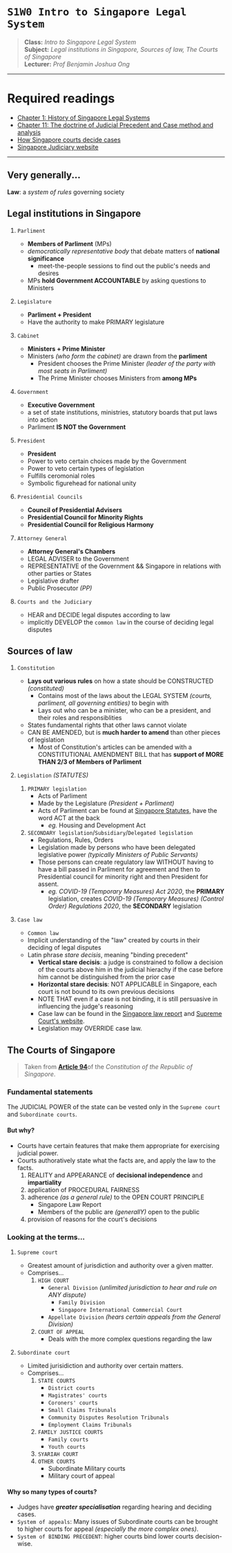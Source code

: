 # `S1W0 Intro to Singapore Legal System`

> **Class:** *Intro to Singapore Legal System*  
> **Subject:** *Legal institutions in Singapore, Sources of law, The Courts of Singapore*  
> **Lecturer:** *Prof Benjamin Joshua Ong*  

---

# Required readings

* [Chapter 1: History of Singapore Legal Systems](chapter1-HistoryLegalSystem.pdf)
* [Chapter 11: The doctrine of Judicial Precedent and Case method and analysis](chapter11-JudicialPrecedent.pdf)
* [How Singapore courts decide cases](https://smulexicon.com/2021/05/03/standing-by-decided-things-how-the-singapore-courts-decide-cases/)
* [Singapore Judiciary website](https://www.judiciary.gov.sg/)

---

## Very generally...

**Law**: a *system of rules* governing society

## Legal institutions in Singapore

1. `Parliment`
    * **Members of Parliment** (MPs) 
    * *democratically representative body* that debate matters of **national significance**
        * meet-the-people sessions to find out the public's needs and desires
    * MPs **hold Government ACCOUNTABLE** by asking questions to Ministers

2. `Legislature`
    * **Parliment + President**
    * Have the authority to make PRIMARY legislature

3. `Cabinet`
    * **Ministers + Prime Minister**
    * Ministers *(who form the cabinet)* are drawn from the **parliment**
        * President chooses the Prime Minister *(leader of the party with most seats in Parliment)*
        * The Prime Minister chooses Ministers from **among MPs**  

4. `Government`
    * **Executive Government**
    * a set of state institutions, ministries, statutory boards that put laws into action
    * Parliment **IS NOT the Government**

5. `President`
    * **President**
    * Power to veto certain choices made by the Government
    * Power to veto certain types of legislation
    * Fulfills ceromonial roles
    * Symbolic figurehead for national unity

6. `Presidential Councils`
    * **Council of Presidential Advisers**
    * **Presidential Council for Minority Rights**
    * **Presidential Council for Religious Harmony**

7. `Attorney General`
    * **Attorney General's Chambers**
    * LEGAL ADVISER to the Government
    * REPRESENTATIVE of the Government && Singapore in relations with other parties or States
    * Legislative drafter
    * Public Prosecutor *(PP)*

8. `Courts and the Judiciary`
    * HEAR and DECIDE legal disputes according to law
    * implicitly DEVELOP the `common law` in the course of deciding legal disputes

## Sources of law

1. `Constitution`
    * **Lays out various rules** on how a state should be CONSTRUCTED *(constituted)*
        * Contains most of the laws about the LEGAL SYSTEM *(courts, parliment, all governing entities)* to begin with
        * Lays out who can be a minister, who can be a president, and their roles and responsiblities
    * States fundamental rights that other laws cannot violate
    * CAN BE AMENDED, but is **much harder to amend** than other pieces of legislation
        * Most of Constitution's articles can be amended with a CONSTITUTIONAL AMENDMENT BILL that has **support of MORE THAN 2/3 of Members of Parliment**

2. `Legislation` *(STATUTES)*
    1. `PRIMARY legislation`
        * Acts of Parliment
        * Made by the Legislature *(President + Parliment)*
        * Acts of Parliment can be found at [Singapore Statutes](https://sso.agc.gov.sg), have the word ACT at the back 
            * *eg.* Housing and Development Act
    2. `SECONDARY legislation`/`Subsidiary`/`Delegated legislation`
        * Regulations, Rules, Orders
        * Legislation made by persons who have been delegated legislative power *(typically Ministers of Public Servants)*
        * Those persons can create regulatory law WITHOUT having to have a bill passed in Parliment for agreement and then to Presidential council for minority right and then President for assent.
            * *eg. COVID-19 (Temporary Measures) Act 2020*, the **PRIMARY** legislation, creates *COVID-19 (Temporary Measures) (Control Order) Regulations 2020*, the **SECONDARY** legislation

3. `Case law`
    * `Common law`
    * Implicit understanding of the "law" created by courts in their deciding of legal disputes
    * Latin phrase *stare decisis*, meaning "binding precedent"
        * **Vertical stare decisis**: a judge is constrained to follow a decision of the courts above him in the judicial hierachy if the case before him cannot be distinguished from the prior case
        * **Horizontal stare decisis**: NOT APPLICABLE in Singapore, each court is not bound to its own previous decisions
        * NOTE THAT even if a case is not binding, it is still persuasive in influencing the judge's reasoning
        * Case law can be found in the [Singapore law report](https://www.sal.org.sg/Resources-Tools/LawNet) and [Supreme Court's website](https://www.judiciary.gov.sg/judgments).
        * Legislation may OVERRIDE case law.

## The Courts of Singapore

> Taken from [**Article 94**](https://sso.agc.gov.sg/Act/CONS1963?ProvIds=P18-#pr94-)of the *Constitution of the Republic of Singapore*.

### Fundamental statements

The JUDICIAL POWER of the state can be vested only in the `Supreme court` and `Subordinate courts`.

#### But why? 

* Courts have certain features that make them appropriate for exercising judicial power.
* Courts authoratively state what the facts are, and apply the law to the facts.
    1. REALITY and APPEARANCE of **decisional independence** and **impartiality**
    2. application of PROCEDURAL FAIRNESS
    3. adherence *(as a general rule)* to the OPEN COURT PRINCIPLE
        * Singapore Law Report
        * Members of the public are *(generallY)* open to the public
    4. provision of reasons for the court's decisions

### Looking at the terms...

1. `Supreme court`
    * Greatest amount of jurisdiction and authority over a given matter.
    * Comprises...
        1. `HIGH COURT`
            * `General Division` *(unlimited jurisdiction to hear and rule on ANY dispute)*
                * `Family Division`
                * `Singapore International Commercial Court`
            * `Appellate Division` *(hears certain appeals from the General Division)*
        2. `COURT OF APPEAL`
            * Deals with the more complex questions regarding the law

2. `Subordinate court`
    * Limited jurisidiction and authority over certain matters.
    * Comprises...
        1. `STATE COURTS`
            * `District courts`
            * `Magistrates' courts`
            * `Coroners' courts`
            * `Small Claims Tribunals`
            * `Community Disputes Resolution Tribunals`
            * `Employment Claims Tribunals`
        2. `FAMILY JUSTICE COURTS`
            * `Family courts`
            * `Youth courts`
        3. `SYARIAH COURT`
        4. `OTHER COURTS`
            * Subordinate Military courts
            * Military court of appeal

#### Why so many types of courts?

* Judges have ***greater specialisation*** regarding hearing and deciding cases.
* `System of appeals`: Many issues of Subordinate courts can be brought to higher courts for appeal *(especially the more complex ones)*.
* `System of BINDING PRECEDENT`: higher courts bind lower courts decision-wise.

